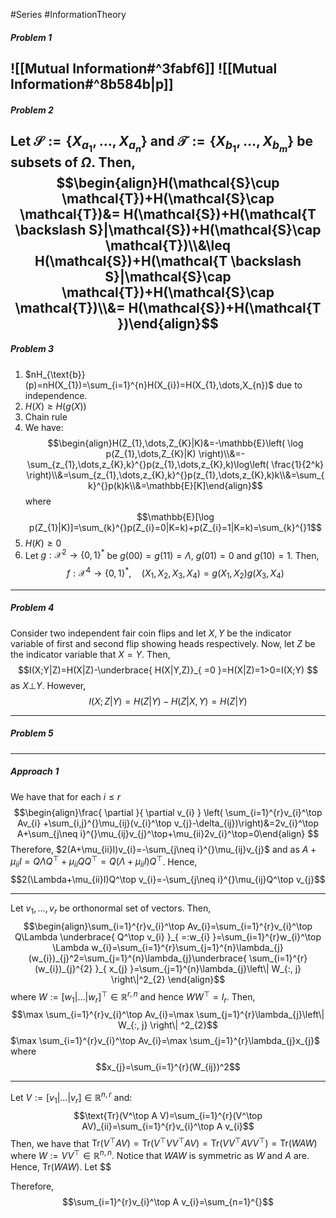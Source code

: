 #Series #InformationTheory 

##### Problem 1
![[Mutual Information#^3fabf6]]
![[Mutual Information#^8b584b|p]]
---
##### Problem 2
Let $\mathcal{S}:=\{ X_{a_{1}},\dots,X_{a_{n}} \}$ and $\mathcal{T}:=\{ X_{b_{1}},\dots,X_{b_{m}} \}$ be subsets of $\Omega$. Then, 
$$\begin{align}H(\mathcal{S}\cup \mathcal{T})+H(\mathcal{S}\cap \mathcal{T})&= H(\mathcal{S})+H(\mathcal{T \backslash S}|\mathcal{S})+H(\mathcal{S}\cap \mathcal{T})\\&\leq H(\mathcal{S})+H(\mathcal{T \backslash S}|\mathcal{S}\cap \mathcal{T})+H(\mathcal{S}\cap \mathcal{T})\\&= H(\mathcal{S})+H(\mathcal{T })\end{align}$$
---
##### Problem 3
1. $nH_{\text{b}}(p)=nH(X_{1})=\sum_{i=1}^{n}H(X_{i})=H(X_{1},\dots,X_{n})$ due to independence. 
2. $H(X)\geq H(g(X))$
3. Chain rule
4. We have:$$\begin{align}H(Z_{1},\dots,Z_{K}|K)&=-\mathbb{E}\left( \log p(Z_{1},\dots,Z_{K}|K) \right)\\&=-\sum_{z_{1},\dots,z_{K},k}^{}p(z_{1},\dots,z_{K},k)\log\left( \frac{1}{2^k} \right)\\&=\sum_{z_{1},\dots,z_{K},k}^{}p(z_{1},\dots,z_{K},k)k\\&=\sum_{k}^{}p(k)k\\&=\mathbb{E}[K]\end{align}$$where $$\mathbb{E}[\log p(Z_{1}|K)]=\sum_{k}^{}p(Z_{i}=0|K=k)+p(Z_{i}=1|K=k)=\sum_{k}^{}1$$
5. $H(K)\geq 0$
6. Let $g:\mathcal{X}^2\to \{ 0,1 \}^{*}$ be $g(00)=g(11)=\Lambda$, $g(01)=0$ and $g(10)=1$. Then, $$f:\mathcal{X}^4\to \{ 0,1 \}^{*},\quad (X_{1},X_{2},X_{3},X_{4})=g(X_{1},X_{2})g(X_{3},X_{4})$$
---
##### Problem 4
Consider two independent fair coin flips and let $X,Y$ be the indicator variable of first and second flip showing heads respectively. Now, let $Z$ be the indicator variable that $X=Y$. Then, 
$$I(X;Y|Z)=H(X|Z)-\underbrace{ H(X|Y,Z)}_{ =0 }=H(X|Z)=1>0=I(X;Y) $$as $X{\bot} Y$.
However, $$I(X;Z|Y)=H(Z|Y)-H(Z|X,Y)=H(Z|Y)$$

---
##### Problem 5


---
##### Approach 1
We have that for each $i\leq r$ $$\begin{align}\frac{ \partial }{ \partial v_{i} } \left( \sum_{i=1}^{r}v_{i}^\top Av_{i} +\sum_{i,j}^{}\mu_{ij}(v_{i}^\top v_{j}-\delta_{ij})\right)&=2v_{i}^\top A+\sum_{j\neq i}^{}\mu_{ij}v_{j}^\top+\mu_{ii}2v_{i}^\top=0\end{align} $$Therefore, $2(A+\mu_{ii}I)v_{i}=-\sum_{j\neq i}^{}\mu_{ij}v_{j}$ and as $A+\mu_{ii}I=Q\Lambda Q^\top+\mu_{ii}QQ^\top=Q(\Lambda+\mu_{ii}I)Q^\top$. Hence, $$2(\Lambda+\mu_{ii}I)Q^\top v_{i}=-\sum_{j\neq i}^{}\mu_{ij}Q^\top v_{j}$$

---
Let $v_{1},\dots,v_{r}$ be orthonormal set of vectors. Then, $$\begin{align}\sum_{i=1}^{r}v_{i}^\top Av_{i}=\sum_{i=1}^{r}v_{i}^\top Q\Lambda \underbrace{ Q^\top v_{i} }_{ =:w_{i} }=\sum_{i=1}^{r}w_{i}^\top \Lambda w_{i}=\sum_{i=1}^{r}\sum_{j=1}^{n}\lambda_{j}(w_{i})_{j}^2=\sum_{j=1}^{n}\lambda_{j}\underbrace{ \sum_{i=1}^{r}(w_{i})_{j}^{2} }_{ x_{j} }=\sum_{j=1}^{n}\lambda_{j}\left\| W_{:, j} \right\|^2_{2} \end{align}$$where $W:=[w_{1}|\dots |w_{r}]^\top\in \mathbb{R}^{r,n}$ and hence $WW ^\top=I_{r}$.  Then, $$\max \sum_{i=1}^{r}v_{i}^\top Av_{i}=\max \sum_{j=1}^{r}\lambda_{j}\left\| W_{:, j} \right\| ^2_{2}$$$\max \sum_{i=1}^{r}v_{i}^\top Av_{i}=\max \sum_{j=1}^{r}\lambda_{j}x_{j}$ where 
$$x_{j}=\sum_{i=1}^{r}(W_{ij})^2$$

---
Let $V:=[v_{1}|\dots|v_{r}]\in \mathbb{R}^{n,r}$ and: $$\text{Tr}(V^\top A V)=\sum_{i=1}^{r}(V^\top AV)_{ii}=\sum_{i=1}^{r}v_{i}^\top A v_{i}$$
Then, we have that $\text{Tr}(V^\top AV) = \text{Tr}(V^\top V V^\top AV)=\text{Tr}(V V^\top A VV^\top)=\text{Tr}(WAW)$ where $W:=V V^\top\in \mathbb{R}^{n,n}$. Notice that $WAW$ is symmetric as $W$ and $A$ are. Hence, $\text{Tr}(WAW)$. Let $$

Therefore, $$\sum_{i=1}^{r}v_{i}^\top A v_{i}=\sum_{n=1}^{}$$


